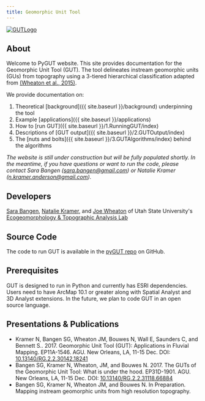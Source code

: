 ```yaml
---
title: Geomorphic Unit Tool
---
```


[![GUTLogo]({{site.baseurl}}/assets/images/GUTLogo.png)]({{site.baseurl}}/assets/images/hr/GUTLogo.png)

## About

Welcome to PyGUT website. This site provides documentation for the Geomorphic Unit Tool (GUT).  The tool delineates instream geomorphic units (GUs) from topography using a 3-tiered hierarchical classification adapted from [(Wheaton et al., 2015)](https://doi.org/10.1016/j.geomorph.2015.07.010).

We provide documentation on:

1. Theoretical [background]({{ site.baseurl }}/background) underpinning the tool
2. Example [applications]({{ site.baseurl }}/applications)
3. How to [run GUT]({{ site.baseurl }}/1.RunningGUT/index)
4. Descriptions of [GUT output]({{ site.baseurl }}/2.GUTOutput/index)
5. The  [nuts and bolts]({{ site.baseurl }}/3.GUTAlgorithms/index) behind the algorithms

*The website is still under construction but will be fully populated shortly.  In the meantime, if you have questions or want to run the code, please contact Sara Bangen (sara.bangen@gmail.com) or Natalie Kramer (n.kramer.anderson@gmail.com).*

## Developers

[Sara Bangen](http://etal.joewheaton.org/people/researchers-technicians/sara-bangen),   [Natalie Kramer](http://etal.joewheaton.org/people/researchers-technicians/natalie-kramer), and [Joe Wheaton](http://joewheaton.org/) of Utah State University's [Ecogeomorphology & Topographic Analysis Lab](http://etal.joewheaton.org/)

## Source Code

The code to run GUT is available in the [pyGUT repo](https://github.com/Riverscapes/pyGUT) on GitHub.  

## Prerequisites

GUT is designed to run in Python and currently has ESRI dependencies.  Users need to have ArcMap 10.1 or greater along with Spatial Analyst and 3D Analyst extensions.  In the future, we plan to code GUT in an open source language.

## Presentations & Publications

- Kramer N, Bangen SG, Wheaton JM, Bouwes N, Wall E, Saunders C, and Bennett S.. 2017. Geomorphic Unit Tool (GUT): Applications in Fluvial Mapping. EP11A-1546. AGU. New Orleans, LA, 11-15 Dec. DOI: [10.13140/RG.2.2.30142.18241](https://doi.org/10.13140/RG.2.2.30142.18241)
- Bangen SG, Kramer N, Wheaton, JM, and Bouwes N. 2017. The GUTs of the Geomorphic Unit Tool: What is under the hood. EP31D-1901. AGU. New Orleans, LA, 11-15 Dec. DOI: [10.13140/RG.2.2.31118.66884](https://doi.org/10.13140/RG.2.2.31118.66884)
- Bangen SG, Kramer N, Wheaton JM, and Bouwes N. In Preparation. Mapping instream geomorphic units from high resolution topography. 


